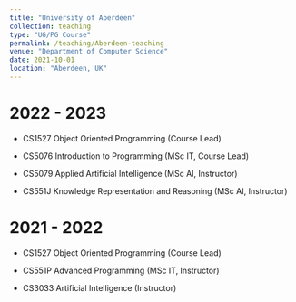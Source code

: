 ```yaml
---
title: "University of Aberdeen"
collection: teaching
type: "UG/PG Course"
permalink: /teaching/Aberdeen-teaching
venue: "Department of Computer Science"
date: 2021-10-01
location: "Aberdeen, UK"
---
```


2022 - 2023
=====
* CS1527 Object Oriented Programming (Course Lead)

* CS5076 Introduction to Programming (MSc IT, Course Lead)

* CS5079 Applied Artificial Intelligence (MSc AI, Instructor)

* CS551J Knowledge Representation and Reasoning (MSc AI, Instructor)


2021 - 2022
======
* CS1527 Object Oriented Programming (Course Lead)

* CS551P Advanced Programming (MSc IT, Instructor)

* CS3033 Artificial Intelligence (Instructor)
